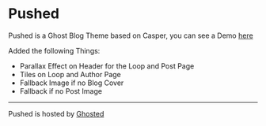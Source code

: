 # Pushed

Pushed is a Ghost Blog Theme based on Casper, you can see a Demo [here](http://pushed.weithofer.it)

Added the following Things:

* Parallax Effect on Header for the Loop and Post Page
* Tiles on Loop and Author Page
* Fallback Image if no Blog Cover
* Fallback if no Post Image



---

Pushed is hosted by [Ghosted](http://ghosted.it)